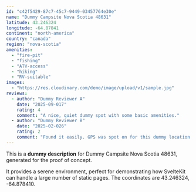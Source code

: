 ```yaml
---
id: "c42f5429-87c7-45c7-9449-03457764e30e"
name: "Dummy Campsite Nova Scotia 48631"
latitude: 43.246324
longitude: -64.87841
continent: "north-america"
country: "canada"
region: "nova-scotia"
amenities:
  - "fire-pit"
  - "fishing"
  - "ATV-access"
  - "hiking"
  - "RV-suitable"
images:
  - "https://res.cloudinary.com/demo/image/upload/v1/sample.jpg"
reviews:
  - author: "Dummy Reviewer A"
    date: "2025-09-017"
    rating: 4
    comment: "A nice, quiet dummy spot with some basic amenities."
  - author: "Dummy Reviewer B"
    date: "2025-02-026"
    rating: 2
    comment: "Found it easily. GPS was spot on for this dummy location."
---
```


This is a **dummy description** for Dummy Campsite Nova Scotia 48631, generated for the proof of concept.

It provides a serene environment, perfect for demonstrating how SvelteKit can handle a large number of static pages. The coordinates are 43.246324, -64.878410.
